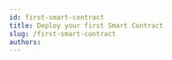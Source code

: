 ```yaml
---
id: first-smart-contract
title: Deploy your first Smart Contract
slug: /first-smart-contract
authors: 
---
```

